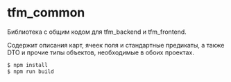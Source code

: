 # tfm_common

Библиотека с общим кодом для tfm_backend и tfm_frontend.

Содержит описания карт, ячеек поля и стандартные предикаты, а также DTO и прочие типы объектов, необходимые в обоих проектах.

```bash
$ npm install
$ npm run build
```